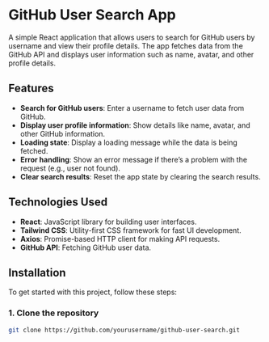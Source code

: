 # GitHub User Search App

A simple React application that allows users to search for GitHub users by username and view their profile details. The app fetches data from the GitHub API and displays user information such as name, avatar, and other profile details.

## Features

- **Search for GitHub users**: Enter a username to fetch user data from GitHub.
- **Display user profile information**: Show details like name, avatar, and other GitHub information.
- **Loading state**: Display a loading message while the data is being fetched.
- **Error handling**: Show an error message if there’s a problem with the request (e.g., user not found).
- **Clear search results**: Reset the app state by clearing the search results.

## Technologies Used

- **React**: JavaScript library for building user interfaces.
- **Tailwind CSS**: Utility-first CSS framework for fast UI development.
- **Axios**: Promise-based HTTP client for making API requests.
- **GitHub API**: Fetching GitHub user data.

## Installation

To get started with this project, follow these steps:

### 1. Clone the repository

```bash
git clone https://github.com/yourusername/github-user-search.git

